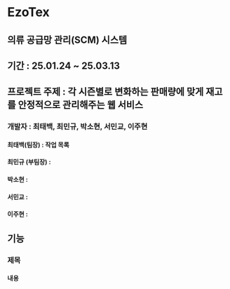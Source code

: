 # EzoTex
## 의류 공급망 관리(SCM) 시스템

## 기간 : 25.01.24 ~ 25.03.13

## 프로젝트 주제 : 각 시즌별로 변화하는 판매량에 맞게 재고를 안정적으로 관리해주는 웹 서비스

### 개발자 : 최태백, 최민규, 박소현, 서민교, 이주현
#### 최태백(팀장) : 작업 목록
#### 최민규 (부팀장) : 
#### 박소현 : 
#### 서민교 : 
#### 이주현 : 

## 기능

### 제목

#### 내용
